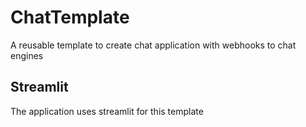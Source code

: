 # ChatTemplate
A reusable template to create chat application with webhooks to chat engines

## Streamlit
The application uses streamlit for this template
